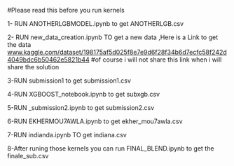 #Please read this before you run kernels 

1- RUN ANOTHERLGBMODEL.ipynb to get ANOTHERLGB.csv

2- RUN new_data_creation.ipynb TO get a new data ,Here is a Link to get the data www.kaggle.com/dataset/198175af5d025f8e7e9d6f28f34b6d7ecfc58f242d4049bdc6b50462e5821b44
#of course i will not share this link when i will  share the solution 

3-RUN submission1 to get submission1.csv

4-RUN XGBOOST_notebook.ipynb to get subxgb.csv

5-RUN _submission2.ipynb to get submission2.csv

6-RUN EKHERMOU7AWLA.ipynb to get ekher_mou7awla.csv

7-RUN indianda.ipynb TO get indiana.csv 


8-After runing those kernels you can run FINAL_BLEND.ipynb to get the finale_sub.csv 
